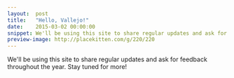 ```yaml
---
layout:  post
title:   "Hello, Vallejo!"
date:    2015-03-02 00:00:00
snippet: We'll be using this site to share regular updates and ask for feedback throughout the year.
preview-image: http://placekitten.com/g/220/220
---
```


We'll be using this site to share regular updates and ask for feedback throughout the year. Stay tuned for more!
